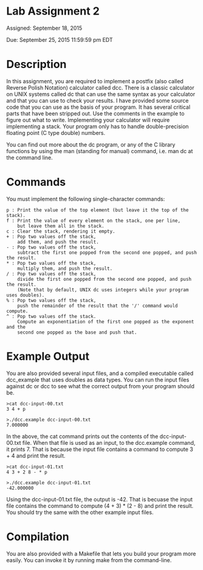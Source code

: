 # Lab Assignment 2

Assigned: September 18, 2015

Due: September 25, 2015 11:59:59 pm EDT

# Description
In this assignment, you are required to implement a postfix (also called Reverse Polish Notation) calculator called dcc. There is a classic calculator on UNIX systems called dc that can use the same syntax as your calculator and that you can use to check your results. I have provided some source code that you can use as the basis of your program. It has several critical parts that have been stripped out. Use the comments in the example to figure out what to write. Implementing your calculator will require implementing a stack. Your program only has to handle double-precision floating point (C type double) numbers.

You can find out more about the dc program, or any of the C library functions by using the man (standing for manual) command, i.e. man dc at the command line.

# Commands
You must implement the following single-character commands:

```
p : Print the value of the top element (but leave it the top of the stack).
f : Print the value of every element on the stack, one per line,
    but leave them all in the stack.
c : Clear the stack, rendering it empty.
+ : Pop two values off the stack,
    add them, and push the result.
- : Pop two values off the stack,
    subtract the first one popped from the second one popped, and push the result.
* : Pop two values off the stack,
    multiply them, and push the result.
/ : Pop two values off the stack,
    divide the first one popped from the second one popped, and push the result.
    (Note that by default, UNIX dc uses integers while your program uses doubles).
% : Pop two values off the stack,
    push the remainder of the result that the '/' command would compute.
^ : Pop two values off the stack.
    Compute an exponentiation of the first one popped as the exponent and the
    second one popped as the base and push that.
```

# Example Output
You are also provided several input files, and a compiled executable called dcc_example that uses doubles as data types. You can run the input files against dc or dcc to see what the correct output from your program should be.

```
>cat dcc-input-00.txt    
3 4 + p

>./dcc.example dcc-input-00.txt
7.000000
```

In the above, the cat command prints out the contents of the dcc-input-00.txt file. When that file is used as an input, to the dcc.example command, it prints 7. That is because the input file contains a command to compute 3 + 4 and print the result.

```
>cat dcc-input-01.txt        
4 3 + 2 8 - * p

>./dcc.example dcc-input-01.txt 
-42.000000
```

Using the dcc-input-01.txt file, the output is -42. That is becuase the input file contains the command to compute (4 + 3) * (2 - 8) and print the result. You should try the same with the other example input files.

# Compilation
You are also provided with a Makefile that lets you build your program more easily. You can invoke it by running make from the command-line.
